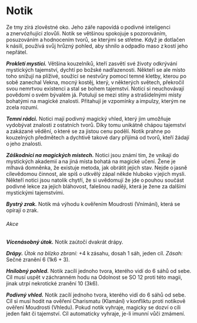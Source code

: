 # Notik
  
Ze tmy zírá zlověstné oko. Jeho záře napovídá o podivné inteligenci a znervózňující zlovůli. Notik se většinou spokojuje s pozorováním, posuzováním a hodnocením tvorů, se kterými se střetne. Když je dotlačen k násilí, používá svůj hrůzný pohled, aby shnilo a odpadlo maso z kostí jeho nepřátel.
  
***Prokletí mystici.*** Většina kouzelníků, kteří zasvětí své životy odkrývání mystických tajemství, dychtí po božské nadřazenosti. Někteří se ale místo toho snižují na plíživé, soužící se nestvůry pomocí temné kletby, kterou po sobě zanechal Vekna, mocný kostěj, který, v některých světech, překročil svou nemrtvou existenci a stal se bohem tajemství. Notici si neuchovávají povědomí o svém bývalém já. Potulují se mezi stíny a strašidelnými místy bohatými na magické znalosti. Přitahují je vzpomínky a impulzy, kterým ne zcela rozumí.
  
***Temní rádci.*** Notici mají podivný magický vhled, který jim umožňuje vydobývat znalosti z ostatních tvorů. Díky tomu unikátně chápou tajemství a zakázané vědění, o které se za jistou cenu podělí. Notik prahne po kouzelných předmětech a dychtivě takové dary přijímá od tvorů, kteří žádají o jeho znalosti.
  
***Záškodníci na magických místech.*** Notici jsou známí tím, že vnikají do mystických akademií a na jiná místa bohatá na magické učení. Žene je mlhavá domněnka, že existuje metoda, jak obrátit jejich stav. Nejde o jasně cílevědomou činnost, ale spíš o utkvělý zápal někde hluboko v jejich mysli. Někteří notici jsou natolik chytří, že si uvědomují že jde o pouhou součást podivné lekce za jejich bláhovost, falešnou naději, která je žene za dalšími mystickými tajemstvími.

<Monster 
    title="Notik"
    subtitle="Střední zrůda, neutrální zlo"
    armor-class="15 (přirozená zbroj)"
    hit-points="45 (6k8 + 18)"
    speed="6 sáhů"
    str="14 (+2)"
    dex="16 (+3)"
    con="16 (+3)"
    int="13 (+1)"
    wis="10 (+0)"
    cha="8 (-1)"
    saving-throws=""
    skills="Mystika +3, Nenápadnost +5, Vhled +4, Vnímání +2"
    damage-vulnerabilities=""
    damage-resistances=""
    damage-immunities=""
    condition-immunities=""
    senses="pravdivé vidění 24 sáhů, pasivní Vnímání 12"
    languages="temnobecná řeč"
    challenge="2 (450 ZK)"
    >
 
***Bystrý zrak.*** Notik má výhodu k ověřením Moudrosti (Vnímání), která se opírají o zrak.
  
###### Akce
  
***Vícenásobný útok.*** Notik zaútočí dvakrát drápy.
  
***Drápy.*** *Útok na blízko zbraní:* +4 k zásahu, dosah 1 sáh, jeden cíl. *Zásah:* Sečné zranění 6 (1k6 + 3).
  
***Hnilobný pohled.*** Notik zacílí jednoho tvora, kterého vidí do 6 sáhů od sebe. Cíl musí uspět v záchranném hodu na Odolnost se SO 12 proti této magii, jinak utrpí nekrotické zranění 10 (3k6).
  
***Podivný vhled.*** Notik zacílí jednoho tvora, kterého vidí do 6 sáhů od sebe. Cíl si musí hodit na ověření Charismatu (Klamání) v konfliktu proti notikově ověření Moudrosti (Vhledu). Pokud notik vyhraje, magicky se dozví o cíli jeden fakt či tajemství. Cíl automaticky vyhraje, je-li imunní vůči zmámení.

</Monster>  
